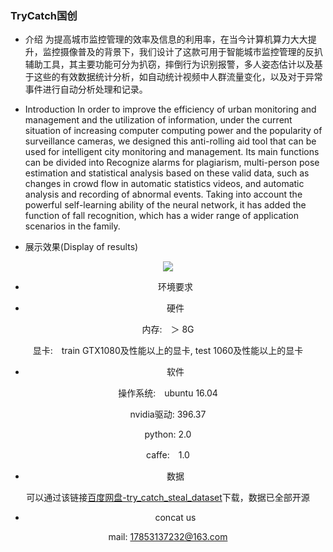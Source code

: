 ### TryCatch国创

- 介绍
为提高城市监控管理的效率及信息的利用率，在当今计算机算力大大提升，监控摄像普及的背景下，我们设计了这款可用于智能城市监控管理的反扒辅助工具，其主要功能可分为扒窃，摔倒行为识别报警，多人姿态估计以及基于这些的有效数据统计分析，如自动统计视频中人群流量变化，以及对于异常事件进行自动分析处理和记录。

- Introduction
In order to improve the efficiency of urban monitoring and management and the utilization of information, under the current situation of increasing computer computing power and the popularity of surveillance cameras, we designed this anti-rolling aid tool that can be used for intelligent city monitoring and management. Its main functions can be divided into Recognize alarms for plagiarism, multi-person pose estimation and statistical analysis based on these valid data, such as changes in crowd flow in automatic statistics videos, and automatic analysis and recording of abnormal events. Taking into account the powerful self-learning ability of the neural network, it has added the function of fall recognition, which has a wider range of application scenarios in the family.


- 展示效果(Display of results)

<div align=center><img src="https://gitee.com/lddsdu/trycatch_national_creation/raw/master/images/2ukur-3725m.gif"><div>


- 环境要求

- 硬件

内存:　＞ 8G

显卡:　train GTX1080及性能以上的显卡, test 1060及性能以上的显卡

- 软件

操作系统:　ubuntu 16.04

nvidia驱动: 396.37

python: 2.0

caffe:　1.0

- 数据

可以通过该链接[百度网盘-try_catch_steal_dataset](https://pan.baidu.com/s/1Fd-klUnvrMqdzWtdN9vTXQ)下载，数据已全部开源

- concat us

mail: 17853137232@163.com